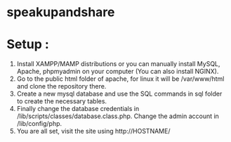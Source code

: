 # speakupandshare
# **Setup** : 
1) Install XAMPP/MAMP distributions or you can manually install MySQL, Apache, phpmyadmin on your computer (You can also install NGINX).
2) Go to the public html folder of apache, for linux it will be /var/www/html and clone the repository there. 
3) Create a new mysql database and use the SQL commands in sql folder to create the necessary tables. 
4) Finally change the database credentials in /lib/scripts/classes/database.class.php. Change the admin account in /lib/config/php.
5) You are all set, visit the site using http://HOSTNAME/
